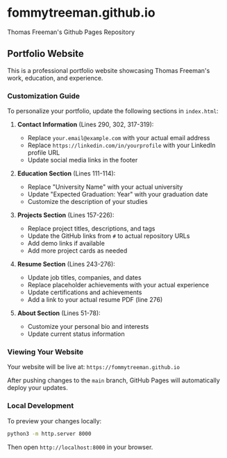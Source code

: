 # fommytreeman.github.io
Thomas Freeman's Github Pages Repository

## Portfolio Website

This is a professional portfolio website showcasing Thomas Freeman's work, education, and experience.

### Customization Guide

To personalize your portfolio, update the following sections in `index.html`:

1. **Contact Information** (Lines 290, 302, 317-319):
   - Replace `your.email@example.com` with your actual email address
   - Replace `https://linkedin.com/in/yourprofile` with your LinkedIn profile URL
   - Update social media links in the footer

2. **Education Section** (Lines 111-114):
   - Replace "University Name" with your actual university
   - Update "Expected Graduation: Year" with your graduation date
   - Customize the description of your studies

3. **Projects Section** (Lines 157-226):
   - Replace project titles, descriptions, and tags
   - Update the GitHub links from `#` to actual repository URLs
   - Add demo links if available
   - Add more project cards as needed

4. **Resume Section** (Lines 243-276):
   - Update job titles, companies, and dates
   - Replace placeholder achievements with your actual experience
   - Update certifications and achievements
   - Add a link to your actual resume PDF (line 276)

5. **About Section** (Lines 51-78):
   - Customize your personal bio and interests
   - Update current status information

### Viewing Your Website

Your website will be live at: `https://fommytreeman.github.io`

After pushing changes to the `main` branch, GitHub Pages will automatically deploy your updates.

### Local Development

To preview your changes locally:
```bash
python3 -m http.server 8000
```
Then open `http://localhost:8000` in your browser.

